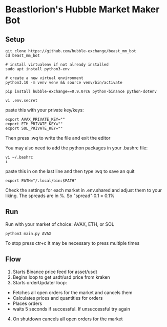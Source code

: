 # Beastlorion's Hubble Market Maker Bot

## Setup

```
git clone https://github.com/hubble-exchange/beast_mm_bot
cd beast_mm_bot

# install virtualenv if not already installed
sudo apt install python3-env

# create a new virtual environment
python3.10 -m venv venv && source venv/bin/activate

pip install hubble-exchange==0.9.0rc6 python-binance python-dotenv

vi .env.secret
```

paste this with your private key/keys:

```
export AVAX_PRIVATE_KEY=""
export ETH_PRIVATE_KEY=""
export SOL_PRIVATE_KEY=""
```
Then press :wq to write the file and exit the editor


You may also need to add the python packages in your .bashrc file: 
```
vi ~/.bashrc
i
```

paste this in on the last line and then type :wq to save an quit
```
export PATH="/.local/bin:$PATH"
```

Check the settings for each market in .env.shared and adjust them to your liking. The spreads are in %. So "spread":0.1 = 0.1%

## Run
Run with your market of choice: AVAX, ETH, or SOL
```
python3 main.py AVAX
```
To stop press ctr+c
It may be necessary to press multiple times

## Flow

1. Starts Binance price feed for asset/usdt
2. Begins loop to get usdt/usd price from kraken
3. Starts orderUpdater loop:
  - Fetches all open orders for the market and cancels them
  - Calculates prices and quantities for orders
  - Places orders
  - waits 5 seconds if successful. If unsuccessful try again
4. On shutdown cancels all open orders for the market